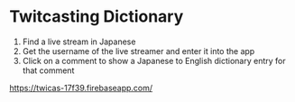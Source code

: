 # Twitcasting Dictionary

1. Find a live stream in Japanese
2. Get the username of the live streamer and enter it into the app
3. Click on a comment to show a Japanese to English dictionary entry for that comment

https://twicas-17f39.firebaseapp.com/